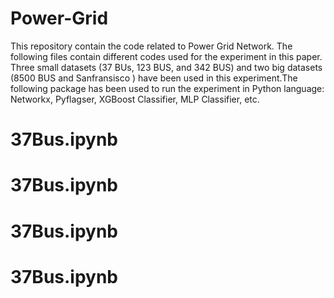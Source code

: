 # Power-Grid
This repository contain the code related to Power Grid Network. The following files contain different codes used for the experiment in this paper. Three small datasets (37 BUs, 123 BUS, and 342 BUS) and two big datasets (8500 BUS and Sanfransisco ) have been used in this experiment.The following package has been used to run the experiment in Python language: Networkx, Pyflagser, XGBoost Classifier, MLP Classifier, etc. 

# 37Bus.ipynb
# 37Bus.ipynb
# 37Bus.ipynb
# 37Bus.ipynb
